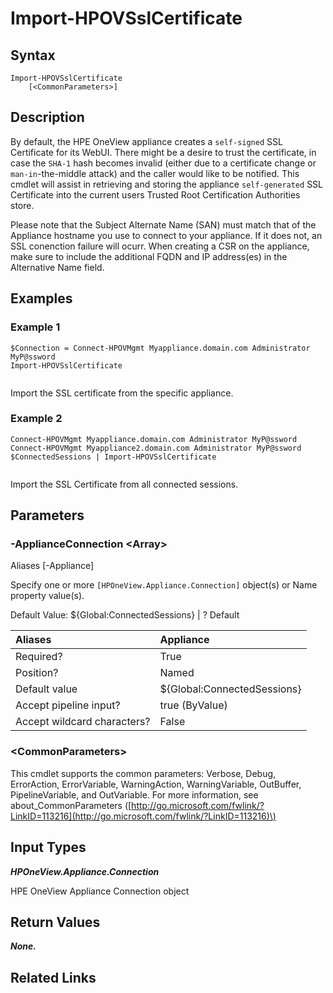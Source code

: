﻿---
description: 
---

# Import-HPOVSslCertificate

## Syntax

```text
Import-HPOVSslCertificate
    [<CommonParameters>]
```

## Description

By default, the HPE OneView appliance creates a `self-signed` SSL Certificate for its WebUI.  There might be a desire to trust the certificate, in case the `SHA-1` hash becomes invalid (either due to a certificate change or `man-in`-the-middle attack) and the caller would like to be notified.  This cmdlet will assist in retrieving and storing the appliance `self-generated` SSL Certificate into the current users Trusted Root Certification Authorities store.

Please note that the Subject Alternate Name (SAN) must match that of the Appliance hostname you use to connect to your appliance.  If it does not, an SSL conenction failure will ocurr.  When creating a CSR on the appliance, make sure to include the additional FQDN and IP address(es) in the Alternative Name field.
## Examples

###  Example 1 

```text
$Connection = Connect-HPOVMgmt Myappliance.domain.com Administrator MyP@ssword
Import-HPOVSslCertificate


```

Import the SSL certificate from the specific appliance.

###  Example 2 

```text
Connect-HPOVMgmt Myappliance.domain.com Administrator MyP@ssword
Connect-HPOVMgmt Myappliance2.domain.com Administrator MyP@ssword
$ConnectedSessions | Import-HPOVSslCertificate 


```

Import the SSL Certificate from all connected sessions.

## Parameters

### -ApplianceConnection &lt;Array&gt;

Aliases [-Appliance]

Specify one or more `[HPOneView.Appliance.Connection]` object(s) or Name property value(s).

Default Value: ${Global:ConnectedSessions} | ? Default

| Aliases | Appliance |
| :--- | :--- |
| Required? | True |
| Position? | Named |
| Default value | ${Global:ConnectedSessions} |
| Accept pipeline input? | true (ByValue) |
| Accept wildcard characters? | False |

### &lt;CommonParameters&gt;

This cmdlet supports the common parameters: Verbose, Debug, ErrorAction, ErrorVariable, WarningAction, WarningVariable, OutBuffer, PipelineVariable, and OutVariable. For more information, see about\_CommonParameters \([http://go.microsoft.com/fwlink/?LinkID=113216](http://go.microsoft.com/fwlink/?LinkID=113216)\)

## Input Types

_**HPOneView.Appliance.Connection**_

HPE OneView Appliance Connection object

## Return Values

_**None.**_



## Related Links

